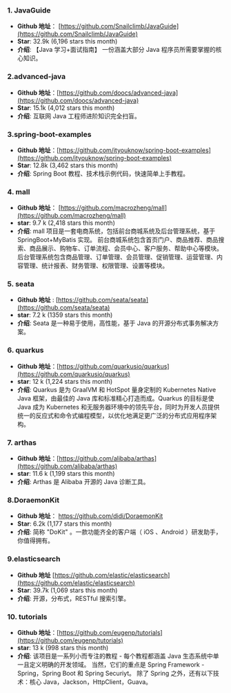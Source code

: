 ### 1. JavaGuide

- **Github 地址**： [https://github.com/Snailclimb/JavaGuide](https://github.com/Snailclimb/JavaGuide)
- **Star**:  32.9k (6,196 stars this month)
- **介绍**: 【Java 学习+面试指南】 一份涵盖大部分 Java 程序员所需要掌握的核心知识。

### 2.advanced-java

- **Github 地址**：[https://github.com/doocs/advanced-java](https://github.com/doocs/advanced-java)
- **Star**: 15.1k (4,012 stars this month)
- **介绍**: 互联网 Java 工程师进阶知识完全扫盲。

### 3.spring-boot-examples

- **Github 地址**：[https://github.com/ityouknow/spring-boot-examples](https://github.com/ityouknow/spring-boot-examples)
- **Star**: 12.8k (3,462 stars this month)
- **介绍**:  Spring Boot 教程、技术栈示例代码，快速简单上手教程。

### 4. mall

- **Github 地址**： [https://github.com/macrozheng/mall](https://github.com/macrozheng/mall)
- **star**: 9.7 k (2,418 stars this month)
- **介绍**: mall 项目是一套电商系统，包括前台商城系统及后台管理系统，基于 SpringBoot+MyBatis 实现。 前台商城系统包含首页门户、商品推荐、商品搜索、商品展示、购物车、订单流程、会员中心、客户服务、帮助中心等模块。 后台管理系统包含商品管理、订单管理、会员管理、促销管理、运营管理、内容管理、统计报表、财务管理、权限管理、设置等模块。

### 5. seata

- **Github 地址** : [https://github.com/seata/seata](https://github.com/seata/seata)
- **star**: 7.2 k (1359 stars this month)
- **介绍**:  Seata 是一种易于使用，高性能，基于 Java 的开源分布式事务解决方案。

### 6. quarkus

- **Github 地址**：[https://github.com/quarkusio/quarkus](https://github.com/quarkusio/quarkus)
- **star**: 12 k (1,224 stars this month)
- **介绍**: Quarkus 是为 GraalVM 和 HotSpot 量身定制的 Kubernetes Native Java 框架，由最佳的 Java 库和标准精心打造而成。Quarkus 的目标是使 Java 成为 Kubernetes 和无服务器环境中的领先平台，同时为开发人员提供统一的反应式和命令式编程模型，以优化地满足更广泛的分布式应用程序架构。

### 7. arthas

- **Github 地址**：[https://github.com/alibaba/arthas](https://github.com/alibaba/arthas)
- **star**: 11.6 k (1,199 stars this month)
- **介绍**: Arthas 是 Alibaba 开源的 Java 诊断工具。

### 8.DoraemonKit

- **Github 地址**： <https://github.com/didi/DoraemonKit>
- **Star**: 6.2k (1,177 stars this month)
- **介绍**: 简称 "DoKit" 。一款功能齐全的客户端（ iOS 、Android ）研发助手，你值得拥有。

### 9.elasticsearch

- **Github 地址**  [https://github.com/elastic/elasticsearch](https://github.com/elastic/elasticsearch)
- **Star**: 39.7k (1,069 stars this month)
- **介绍**: 开源，分布式，RESTful 搜索引擎。

### 10. tutorials

- **Github 地址**：[https://github.com/eugenp/tutorials](https://github.com/eugenp/tutorials)
- **star**: 13 k (998 stars this month)
- **介绍**:  该项目是一系列小而专注的教程 - 每个教程都涵盖 Java 生态系统中单一且定义明确的开发领域。 当然，它们的重点是 Spring Framework  -  Spring，Spring Boot 和 Spring Securiyt。 除了 Spring 之外，还有以下技术：核心 Java，Jackson，HttpClient，Guava。

